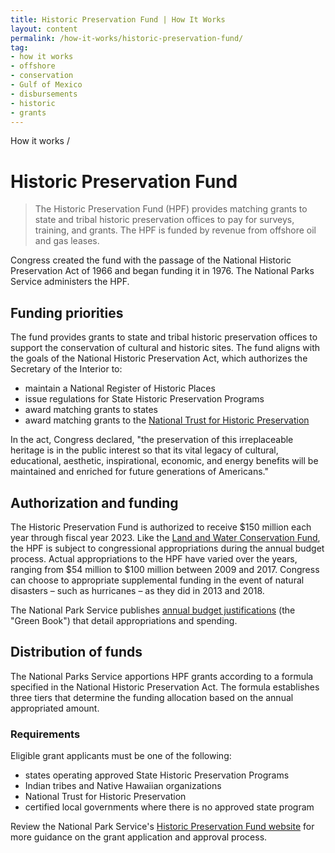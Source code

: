 ```yaml
---
title: Historic Preservation Fund | How It Works
layout: content
permalink: /how-it-works/historic-preservation-fund/
tag:
- how it works
- offshore
- conservation
- Gulf of Mexico
- disbursements
- historic
- grants
---
```


<custom-link to="/how-it-works/" className="breadcrumb link-charlie">How it works</custom-link> /
# Historic Preservation Fund

> The Historic Preservation Fund (HPF) provides matching grants to state and tribal historic preservation offices to pay for surveys, training, and grants. The HPF is funded by revenue from offshore oil and gas leases.

Congress created the fund with the passage of the National Historic Preservation Act of 1966 and began funding it in 1976. The National Parks Service administers the HPF.

## Funding priorities
The fund provides grants to state and tribal historic preservation offices to support the conservation of cultural and historic sites. The fund aligns with the goals of the National Historic Preservation Act, which authorizes the Secretary of the Interior to:

- maintain a National Register of Historic Places
- issue regulations for State Historic Preservation Programs
- award matching grants to states
- award matching grants to the [National Trust for Historic Preservation](https://savingplaces.org/)

In the act, Congress declared, "the preservation of this irreplaceable heritage is in the public interest so that its vital legacy of cultural, educational, aesthetic, inspirational, economic, and energy benefits will be maintained and enriched for future generations of Americans."

## Authorization and funding
The Historic Preservation Fund is <glossary-term termKey="authorization">authorized</glossary-term> to receive $150 million each year through fiscal year 2023. Like the [Land and Water Conservation Fund](/how-it-works/land-and-water-conservation-fund), the HPF is subject to congressional appropriations during the annual budget process. Actual appropriations to the HPF have varied over the years, ranging from $54 million to $100 million between 2009 and 2017. Congress can choose to appropriate supplemental funding in the event of natural disasters – such as hurricanes – as they did in 2013 and 2018.

The National Park Service publishes [annual budget justifications](https://www.nps.gov/aboutus/budget.htm) (the "Green Book") that detail appropriations and spending.

## Distribution of funds
The National Parks Service apportions HPF grants according to a formula specified in the National Historic Preservation Act. The formula establishes three tiers that determine the funding allocation based on the annual appropriated amount.

### Requirements

Eligible grant applicants must be one of the following:

- states operating approved State Historic Preservation Programs
- Indian tribes and Native Hawaiian organizations
- National Trust for Historic Preservation
- certified local governments where there is no approved state program

Review the National Park Service's [Historic Preservation Fund website](https://www.nps.gov/preservation-grants/) for more guidance on the grant application and approval process.
